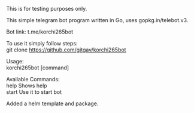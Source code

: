 This is for testing purposes only.  

This simple telegram bot program written in Go, uses gopkg.in/telebot.v3.  

Bot link: t.me/korchi265bot  

To use it simply follow steps:  
git clone https://github.com/gitgav/korchi265bot  

Usage:  
  korchi265bot [command]  

Available Commands:  
  help      Shows help  
  start     Use it to start bot  

Added a helm template and package.
